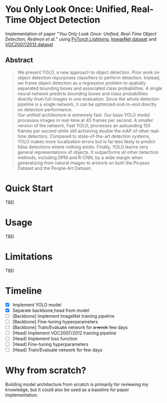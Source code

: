 # You Only Look Once: Unified, Real-Time Object Detection
Implementation of paper "_You Only Look Once: Unified, Real-Time Object Detection, Redmon et al._" using [PyTorch Lightning](https://www.pytorchlightning.ai/), [ImageNet dataset](https://www.image-net.org/) and [VOC2007/2012 dataset](http://host.robots.ox.ac.uk/pascal/VOC/voc2012/)

## Abstract
> We present YOLO, a new approach to object detection. Prior work on object detection repurposes classifiers to perform detection. Instead, we frame object detection as a regression problem to spatially separated bounding boxes and associated class probabilities. A single neural network predicts bounding boxes and class probabilities directly from full images in one evaluation. Since the whole detection pipeline is a single network, it can be optimized end-to-end directly on detection performance.  
> Our unified architecture is extremely fast. Our base YOLO model processes images in real-time at 45 frames per second. A smaller version of the network, Fast YOLO, processes an astounding 155 frames per second while still achieving double the mAP of other real-time detectors. Compared to state-of-the-art detection systems, YOLO makes more localization errors but is far less likely to predict false detections where nothing exists. Finally, YOLO learns very general representations of objects. It outperforms all other detection methods, including DPM and R-CNN, by a wide margin when generalizing from natural images to artwork on both the Picasso Dataset and the People-Art Dataset.

# Quick Start
TBD

# Usage
TBD

# Limitations
TBD

# Timeline
- [X] Implement YOLO model
- [X] Separate backbone,head from model
- [ ] [Backbone] Implement ImageNet training pipeline
- [ ] [Backbone] Fine-tuning hyperparameters
- [ ] [Backbone] Train/Evaluate network for ~~a week~~ few days
- [ ] [Head] Implement VOC2007/2012 training pipeline
- [ ] [Head] Implement loss function
- [ ] [Head] Fine-tuning hyperparameters
- [ ] [Head] Train/Evaluate network for few days

# Why from scratch?
Building model architecture from scratch is primarily for reviewing my knowledge, but it could also be used as a baseline for paper implementation.
